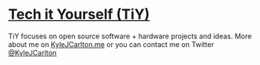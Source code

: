# [Tech it Yourself (TiY)](http://techiys.net)

TiY focuses on open source software + hardware projects and ideas. More about me on [KyleJCarlton.me](http://kylejcarlton.me) or you can contact me on Twitter [@KyleJCarlton](https://twitter.com/kylejcarlton)



